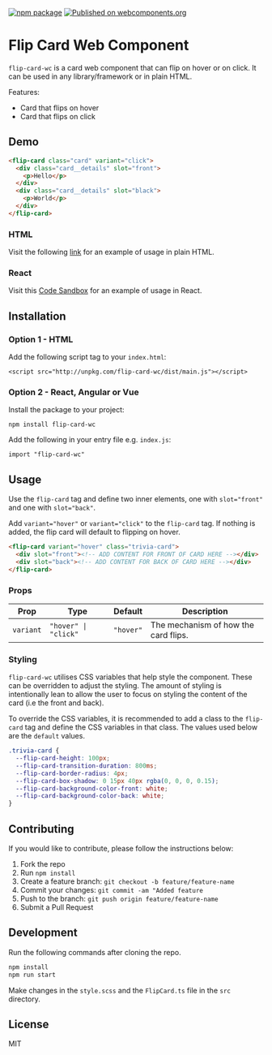 [![npm package](https://img.shields.io/npm/v/flip-card-wc.svg)](https://www.npmjs.com/package/flip-card-wc)
[![Published on webcomponents.org](https://img.shields.io/badge/webcomponents.org-published-blue.svg)](https://www.webcomponents.org/element/flip-card-wc)

# Flip Card Web Component

`flip-card-wc` is a card web component that can flip on hover or on click. It can be used in any library/framework
or in plain HTML.

Features:

- Card that flips on hover
- Card that flips on click

## Demo

<!--
```
<custom-element-demo>
  <template>
    <script src="http://unpkg.com/flip-card-wc/dist/main.js"></script>
    <custom-style>
      <style is="custom-style">
        .card {
          --flip-card-height: 300px;
          --flip-card-background-color-front: LightSkyBlue;
          --flip-card-background-color-back: salmon;
          --flip-card-box-shadow: 0px 2px 1px -1px rgb(0 0 0 / 20%),
            0px 1px 1px 0px rgb(0 0 0 / 14%), 0px 1px 3px 0px rgb(0 0 0 / 12%);
        }

        .card__details {
          height: var(--flip-card-height);
          display: flex;
          align-items: center;
          justify-content: center;
          margin: 0;
        }
      </style>
    </custom-style>
    <next-code-block></next-code-block>
  </template>
</custom-element-demo>
```
-->

```html
<flip-card class="card" variant="click">
  <div class="card__details" slot="front">
    <p>Hello</p>
  </div>
  <div class="card__details" slot="black">
    <p>World</p>
  </div>
</flip-card>
```

### HTML

Visit the following [link](https://flip-card-wc.netlify.app/) for an example of usage in plain HTML.

### React

Visit this [Code Sandbox](https://codesandbox.io/s/flip-card-wc-5i248) for an example of usage in React.

## Installation

### Option 1 - HTML

Add the following script tag to your `index.html`:

```
<script src="http://unpkg.com/flip-card-wc/dist/main.js"></script>
```

### Option 2 - React, Angular or Vue

Install the package to your project:

```
npm install flip-card-wc
```

Add the following in your entry file e.g. `index.js`:

```
import "flip-card-wc"
```

## Usage

Use the `flip-card` tag and define two inner elements, one with `slot="front"` and one with `slot="back"`.

Add `variant="hover"` or `variant="click"` to the `flip-card` tag. If nothing is added, the flip card will default to flipping on hover.

```html
<flip-card variant="hover" class="trivia-card">
  <div slot="front"><!-- ADD CONTENT FOR FRONT OF CARD HERE --></div>
  <div slot="back"><!-- ADD CONTENT FOR BACK OF CARD HERE --></div>
</flip-card>
```

### Props

| Prop      | Type                 | Default   | Description                          |
| --------- | -------------------- | --------- | ------------------------------------ |
| `variant` | `"hover" \| "click"` | `"hover"` | The mechanism of how the card flips. |

### Styling

`flip-card-wc` utilises CSS variables that help style the component. These can be overridden to adjust the styling. The amount of styling is intentionally lean to allow the user to focus on styling the content of the card (i.e the front and back).

To override the CSS variables, it is recommended to add a class to the `flip-card` tag and define the CSS variables in that class. The values used below are the `default` values.

```css
.trivia-card {
  --flip-card-height: 100px;
  --flip-card-transition-duration: 800ms;
  --flip-card-border-radius: 4px;
  --flip-card-box-shadow: 0 15px 40px rgba(0, 0, 0, 0.15);
  --flip-card-background-color-front: white;
  --flip-card-background-color-back: white;
}
```

## Contributing

If you would like to contribute, please follow the instructions below:

1. Fork the repo
2. Run `npm install`
3. Create a feature branch: `git checkout -b feature/feature-name`
4. Commit your changes: `git commit -am "Added feature`
5. Push to the branch: `git push origin feature/feature-name`
6. Submit a Pull Request

## Development

Run the following commands after cloning the repo.

```sh
npm install
npm run start
```

Make changes in the `style.scss` and the `FlipCard.ts` file in the `src` directory.

## License

MIT
